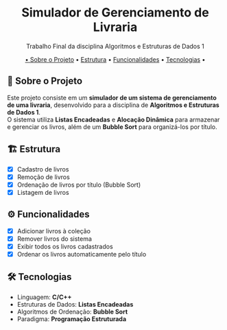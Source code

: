 <div align="center">
<h1>Simulador de Gerenciamento de Livraria</h1>

<p>Trabalho Final da disciplina Algoritmos e Estruturas de Dados 1</p>
</div>

<p align="center">
 <a href="#Sobre">• Sobre o Projeto</a> •
 <a href="#Estrutura">Estrutura</a> • 
 <a href="#Funcionalidades">Funcionalidades</a> • 
 <a href="#Tecnologias">Tecnologias</a> • 
</p>

## 📖 Sobre o Projeto

Este projeto consiste em um **simulador de um sistema de gerenciamento de uma livraria**, desenvolvido para a disciplina de **Algoritmos e Estruturas de Dados 1**.  
O sistema utiliza **Listas Encadeadas** e **Alocação Dinâmica** para armazenar e gerenciar os livros, além de um **Bubble Sort** para organizá-los por título.

## 🏗 Estrutura

- [x] Cadastro de livros  
- [x] Remoção de livros  
- [x] Ordenação de livros por título (Bubble Sort)  
- [x] Listagem de livros  

## ⚙️ Funcionalidades

- [x] Adicionar livros à coleção  
- [x] Remover livros do sistema  
- [x] Exibir todos os livros cadastrados  
- [x] Ordenar os livros automaticamente pelo título  

## 🛠 Tecnologias

- Linguagem: **C/C++**
- Estruturas de Dados: **Listas Encadeadas**
- Algoritmos de Ordenação: **Bubble Sort**
- Paradigma: **Programação Estruturada**
